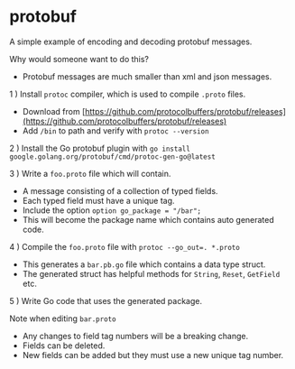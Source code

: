 # protobuf

A simple example of encoding and decoding protobuf messages.

Why would someone want to do this?
-  Protobuf messages are much smaller than xml and json messages.

1 ) Install `protoc` compiler, which is used to compile `.proto` files.
- Download from [https://github.com/protocolbuffers/protobuf/releases](https://github.com/protocolbuffers/protobuf/releases)
- Add `/bin` to path and verify with `protoc --version`

2 ) Install the Go protobuf plugin with `go install google.golang.org/protobuf/cmd/protoc-gen-go@latest`

3 ) Write a `foo.proto` file which will contain.
- A message consisting of a collection of typed fields. 
- Each typed field must have a unique tag.
- Include the option `option go_package = "/bar";` 
- This will become the package name which contains auto generated code.

4 ) Compile the `foo.proto` file with `protoc --go_out=. *.proto`
- This generates a `bar.pb.go` file which contains a data type struct.
- The generated struct has helpful methods for `String`, `Reset`, `GetField` etc.

5 ) Write Go code that uses the generated package.

Note when editing `bar.proto` 
- Any changes to field tag numbers will be a breaking change.
- Fields can be deleted.
- New fields can be added but they must use a new unique tag number. 
